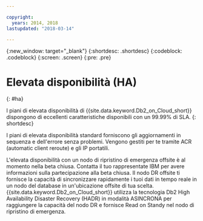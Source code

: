 ```yaml
---

copyright:
  years: 2014, 2018
lastupdated: "2018-03-14"

---
```


<!-- Attribute definitions --> 
{:new_window: target="_blank"}
{:shortdesc: .shortdesc}
{:codeblock: .codeblock}
{:screen: .screen}
{:pre: .pre}

# Elevata disponibilità (HA) 
{: #ha}

I piani di elevata disponibilità di {{site.data.keyword.Db2_on_Cloud_short}} dispongono di eccellenti caratteristiche disponibili con un 99.99% di SLA.
{: shortdesc}

I piani di elevata disponibilità standard <!-- without a DR node -->forniscono gli aggiornamenti in sequenza e dell'errore senza problemi. Vengono gestiti per te tramite ACR (automatic client reroute) e gli IP portatili.

L'elevata disponibilità con un nodo di ripristino di emergenza offsite è al momento nella beta chiusa. Contatta il tuo rappresentate IBM per avere informazioni sulla partecipazione alla beta chiusa. Il nodo DR offsite ti fornisce la capacità di sincronizzare rapidamente i tuoi dati in tempo reale in un nodo del database in un'ubicazione offsite di tua scelta. {{site.data.keyword.Db2_on_Cloud_short}} utilizza la tecnologia Db2 High Availability Disaster Recovery (HADR) in modalità ASINCRONA per raggiungere la capacità del nodo DR e fornisce Read on Standy nel nodo di ripristino di emergenza.
<!--- Through the web console, you can also add a disaster recovery (DR) node located in a datacenter of your choice. -->
